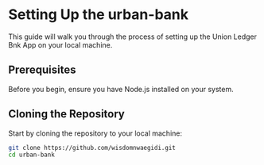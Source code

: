 # Setting Up the urban-bank

This guide will walk you through the process of setting up the Union Ledger Bnk App on your local machine.

## Prerequisites

Before you begin, ensure you have Node.js installed on your system.

## Cloning the Repository

Start by cloning the repository to your local machine:

```bash
git clone https://github.com/wisdomnwaegidi.git
cd urban-bank
```
